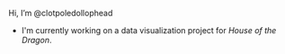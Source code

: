 Hi, I’m @clotpoledollophead
- I'm currently working on a data visualization project for *House of the Dragon*.

<!---
clotpoledollophead/clotpoledollophead is a ✨ special ✨ repository because its `README.md` (this file) appears on your GitHub profile.
You can click the Preview link to take a look at your changes.
--->
